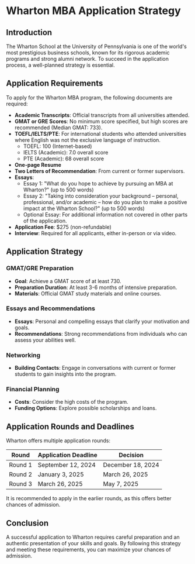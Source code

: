 # Wharton MBA Application Strategy

## Introduction
The Wharton School at the University of Pennsylvania is one of the world's most prestigious business schools, known for its rigorous academic programs and strong alumni network. To succeed in the application process, a well-planned strategy is essential.

## Application Requirements

To apply for the Wharton MBA program, the following documents are required:

- **Academic Transcripts**: Official transcripts from all universities attended.
- **GMAT or GRE Scores**: No minimum score specified, but high scores are recommended (Median GMAT: 733).
- **TOEFL/IELTS/PTE**: For international students who attended universities where English was not the exclusive language of instruction.
  - TOEFL: 100 (Internet-based)
  - IELTS (Academic): 7.0 overall score
  - PTE (Academic): 68 overall score
- **One-page Resume**
- **Two Letters of Recommendation**: From current or former supervisors.
- **Essays**:
  - Essay 1: "What do you hope to achieve by pursuing an MBA at Wharton?" (up to 500 words)
  - Essay 2: "Taking into consideration your background – personal, professional, and/or academic – how do you plan to make a positive impact at the Wharton School?" (up to 500 words)
  - Optional Essay: For additional information not covered in other parts of the application.
- **Application Fee**: $275 (non-refundable)
- **Interview**: Required for all applicants, either in-person or via video.

## Application Strategy

### GMAT/GRE Preparation
- **Goal**: Achieve a GMAT score of at least 730.
- **Preparation Duration**: At least 3-6 months of intensive preparation.
- **Materials**: Official GMAT study materials and online courses.

### Essays and Recommendations
- **Essays**: Personal and compelling essays that clarify your motivation and goals.
- **Recommendations**: Strong recommendations from individuals who can assess your abilities well.

### Networking
- **Building Contacts**: Engage in conversations with current or former students to gain insights into the program.

### Financial Planning
- **Costs**: Consider the high costs of the program.
- **Funding Options**: Explore possible scholarships and loans.

## Application Rounds and Deadlines
Wharton offers multiple application rounds:

| Round | Application Deadline | Decision |
|-------|----------------------|----------|
| Round 1 | September 12, 2024 | December 18, 2024 |
| Round 2 | January 3, 2025 | March 26, 2025 |
| Round 3 | March 26, 2025 | May 7, 2025 |

It is recommended to apply in the earlier rounds, as this offers better chances of admission.

## Conclusion
A successful application to Wharton requires careful preparation and an authentic presentation of your skills and goals. By following this strategy and meeting these requirements, you can maximize your chances of admission.
